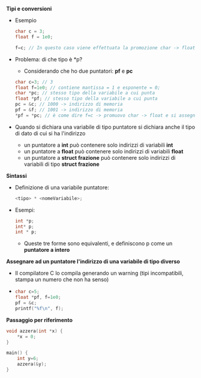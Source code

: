 **Tipi e conversioni**

- Esempio

  ```c
  char c = 3;
  float f = 1e0;
  
  f=c; // In questo caso viene effettuata la promozione char -> float
  ```

- Problema: di che tipo è *p?

  - Considerando che ho due puntatori: **pf** e **pc**

  ```c
  char c=3; // 3
  float f=1e0; // contiene mantissa = 1 e esponente = 0;
  char *pc; // stesso tipo della variabile a cui punta
  float *pf; // stesso tipo della variabile a cui punta
  pc = &c; // 1000 -> indirizzo di memoria
  pf = &f; // 1001 -> indirizzo di memoria
  *pf = *pc; // è come dire f=c -> promuovo char -> float e si assegna il valore 3e0 a *pf (a f)
  ```

- Quando si dichiara una variabile di tipo puntatore si dichiara anche il tipo di dato di cui si ha l'indirizzo

  - un puntatore a **int** può contenere solo indirizzi di variabili **int**
  - un puntatore a **float** può contenere solo indirizzi di variabili **float**
  - un puntatore a **struct frazione** può contenere solo indirizzi di variabili di tipo **struct frazione**



**Sintassi**

- Definizione di una variabile puntatore:

  ```c
  <tipo> * <nomeVariabile>;
  ```

- Esempi: 

  ```c
  int *p;
  int* p;
  int * p;
  ```

  - Queste tre forme sono equivalenti, e definiscono p come un **puntatore a intero**



**Assegnare ad un puntatore l'indirizzo di una variabile di tipo diverso**

- Il compilatore C lo compila generando un warning (tipi incompatibili, stampa un numero che non ha senso)

- ```c
  char c=5;
  float *pf, f=1e0;
  pf = &c;
  printf("%f\n", f);
  ```



**Passaggio per riferimento**

```c
void azzera(int *x) {
	*x = 0;
}

main() {
	int y=6;
	azzera(&y);
}
```

